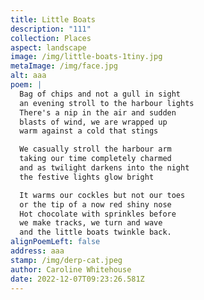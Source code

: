```yaml
---
title: Little Boats
description: "111"
collection: Places
aspect: landscape
image: /img/little-boats-1tiny.jpg
metaImage: /img/face.jpg
alt: aaa
poem: |
  Bag of chips and not a gull in sight
  an evening stroll to the harbour lights
  There's a nip in the air and sudden 
  blasts of wind, we are wrapped up 
  warm against a cold that stings

  We casually stroll the harbour arm
  taking our time completely charmed
  and as twilight darkens into the night
  the festive lights glow bright

  It warms our cockles but not our toes
  or the tip of a now red shiny nose
  Hot chocolate with sprinkles before
  we make tracks, we turn and wave 
  and the little boats twinkle back.
alignPoemLeft: false
address: aaa
stamp: /img/derp-cat.jpeg
author: Caroline Whitehouse
date: 2022-12-07T09:23:26.581Z
---
```

